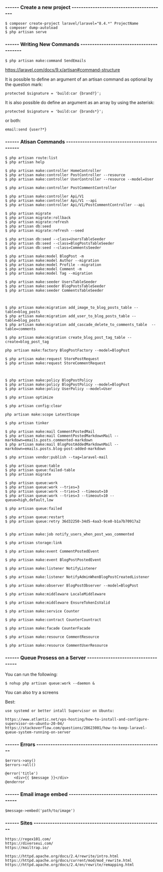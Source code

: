 ### ------ Create a new project ----------------------------------------

    $ composer create-project laravel/laravel="8.4.*" ProjectName
    $ composer dump-autoload
    $ php artisan serve


### ------ Writing New Commands ----------------------------------------

    $ php artisan make:command SendEmails

https://laravel.com/docs/9.x/artisan#command-structure

It is possible to define an argument of an artisan command as optional by the question mark:

    protected $signature = 'build:car {brand?}';

It is also possible do define an argument as an array by using the asterisk:

    protected $signature = 'build:car {brands*}';

or both:

    email:send {user?*}


### ------ Atisan Commands ---------------------------------------------

    $ php artisan route:list
    $ php artisan help

    $ php artisan make:controller HomeController
    $ php artisan make:controller PostController --resource
    $ php artisan make:controller UserController --resource --model=User

    $ php artisan make:controller PostCommentController

    $ php artisan make:controller Api/V1
    $ php artisan make:controller Api/V1 --api
    $ php artisan make:controller Api/V1/PostCommentController --api

    $ php artisan migrate
    $ php artisan migrate:rollback
    $ php artisan migrate:refresh
    $ php artisan db:seed
    $ php artisan migrate:refresh --seed

    $ php artisan db:seed --class=UsersTableSeeder
    $ php artisan db:seed --class=BlogPostsTableSeeder
    $ php artisan db:seed --class=CommentsSeeder

    $ php artisan make:model BlogPost -m
    $ php artisan make:model Author --migration
    $ php artisan make:model Profile --migration
    $ php artisan make:model Comment -m
    $ php artisan make:model Tag --migration

    $ php artisan make:seeder UsersTableSeeder
    $ php artisan make:seeder BlogPostsTableSeeder
    $ php artisan make:seeder CommentsTableSeeder



    $ php artisan make:migration add_image_to_blog_posts_table --table=blog_posts
    $ php artisan make:migration add_user_to_blog_posts_table --table=blog_posts
    $ php artisan make:migration add_cascade_delete_to_comments_table  --table=comments

    $ php artisan make:migration create_blog_post_tag_table --create=blog_post_tag

    php artisan make:factory BlogPostFactory --model=BlogPost

    $ php artisan make:request StorePostRequest
    $ php artisan make:request StoreCommentRequest

    

    $ php artisan make:policy BlogPostPolicy
    $ php artisan make:policy BlogPostPolicy --model=BlogPost
    $ php artisan make:policy UserPolicy --model=User

    $ php artisan optimize
    
    $ php artisan config:clear

    php artisan make:scope LatestScope

    $ php artisan tinker

    $ php artisan make:mail CommentPostedMail
    $ php artisan make:mail CommentPostedMarkdownMail --markdown=emails.posts.commented-markdown
    $ php artisan make:mail BlogPostAddedMarkdownMail --markdown=emails.posts.blog-post-added-markdown

    $ php artisan vendor:publish --tag=laravel-mail

    $ php artisan queue:table
    $ php artisan queue:failed-table
    $ php artisan migrate

    $ php artisan queue:work 
    $ php artisan queue:work --tries=3
    $ php artisan queue:work --tries=3 --timeout=10
    $ php artisan queue:work --tries=3 --timeout=10 --queue=high,default,low
    
    $ php artisan queue:failed 

    $ php artisan queue:restart
    $ php artisan queue:retry 36d32250-34d5-4aa3-9ce0-b1a7b70917a2


    $ php artisan make:job notify_users_when_post_was_commented

    $ php artisan storage:link

    $ php artisan make:event CommentPostedEvent

    $ php artisan make:event BlogPostPostedEvent

    $ php artisan make:listener NotifyListener

    $ php artisan make:listener NotifyAdminWhenBlogPostCreatedListener

    $ php artisan make:observer BlogPostObserver --model=BlogPost

    $ php artisan make:middleware LocaleMiddleware

    $ php artisan make:middleware EnsureTokenIsValid

    $ php artisan make:service Counter

    $ php artisan make:contract CounterCountract

    $ php artisan make:facade CounterFacade

    $ php artisan make:resource CommentResource

    $ php artisan make:resource CommentUserResource

### ------ Queue Prosess on a Server -----------------------------------

You can run the following:

    $ nohup php artisan queue:work --daemon &

You can also try a screens

Best:

    use systemd or better intall Supervisor on Ubuntu:

    https://www.atlantic.net/vps-hosting/how-to-install-and-configure-supervisor-on-ubuntu-20-04/
    https://stackoverflow.com/questions/28623001/how-to-keep-laravel-queue-system-running-on-server

### ------ Errors ------------------------------------------------------
    $errors->any()
    $errors->all()

    @error('title')
        <div>{{ $message }}</div>
    @enderror

### ------ Email image embed -------------------------------------------

    $message->embed('path/to/image')

### ------ Sites -------------------------------------------------------

    https://regex101.com/
    https://diverseui.com/ 
    https://mailtrap.io/

    https://httpd.apache.org/docs/2.4/rewrite/intro.html
    https://httpd.apache.org/docs/current/mod/mod_rewrite.html
    https://httpd.apache.org/docs/2.4/en/rewrite/remapping.html


